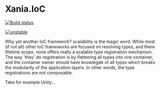 # Xania.IoC

[![Build status](https://ci.appveyor.com/api/projects/status/fio0d4h9boo2yc0f?svg=true)](https://ci.appveyor.com/project/ibrahimbensalah/xania-ioc)

[![unstable](http://badges.github.io/stability-badges/dist/unstable.svg)](http://github.com/badges/stability-badges)

Why yet another IoC framework? scalability is the magic word. While most (if not all) other IoC frameworks are focused on resolving types, and there lifetime scope, none offers really a scalable type registration mechanism. The way 'they' do registration is by flattening all types into one container, and the container owner should have knowlegde of all types which breaks the modularity of the application layers. In other words, the type registrations are not composable.

Take for example Unity...

